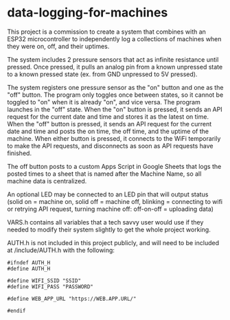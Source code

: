 # data-logging-for-machines
 
This project is a commission to create a system that combines with an ESP32 microcontroller to independently log a collections of machines when they were on, off, and their uptimes.

The system includes 2 pressure sensors that act as infinite resistance until pressed.
Once pressed, it pulls an analog pin from a known unpressed state to a known pressed state (ex. from GND unpressed to 5V pressed).

The system registers one pressure sensor as the "on" button and one as the "off" button. The program only toggles once between states, so it cannot be toggled to "on" when it is already "on", and vice versa. The program launches in the "off" state.
When the "on" button is pressed, it sends an API request for the current date and time and stores it as the latest on time.
When the "off" button is pressed, it sends an API request for the current date and time and posts the on time, the off time, and the uptime of the machine.
When either button is pressed, it connects to the WiFi temporarily to make the API requests, and disconnects as soon as API requests have finished.

The off button posts to a custom Apps Script in Google Sheets that logs the posted times to a sheet that is named after the Machine Name, so all machine data is centralized.

An optional LED may be connected to an LED pin that will output status (solid on = machine on, solid off = machine off, blinking = connecting to wifi or retrying API request, turning machine off: off-on-off = uploading data)

VARS.h contains all variables that a tech savvy user would use if they needed to modify their system slightly to get the whole project working.

AUTH.h is not included in this project publicly, and will need to be included at /include/AUTH.h with the following:

```
#ifndef AUTH_H
#define AUTH_H

#define WIFI_SSID "SSID"
#define WIFI_PASS "PASSWORD"

#define WEB_APP_URL "https://WEB.APP.URL/"

#endif
```